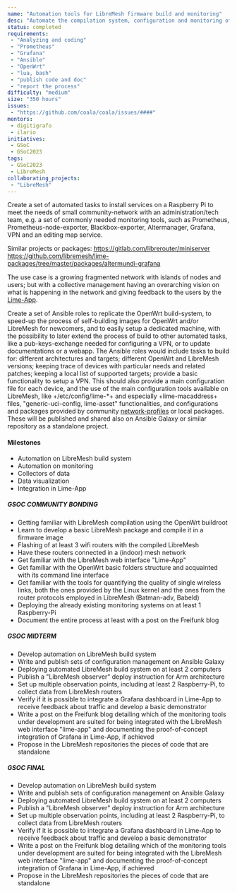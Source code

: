 ```yaml
---
name: "Automation tools for LibreMesh firmware build and monitoring"
desc: "Automate the compilation system, configuration and monitoring of LibreMesh using Ansible. Integrate with its web interface Lime-App"
status: completed
requirements:
 - "Analyzing and coding"
 - "Prometheus"
 - "Grafana"
 - "Ansible"
 - "OpenWrt"
 - "lua, bash"
 - "publish code and doc"
 - "report the process"
difficulty: "medium"
size: "350 hours"
issues:
 - "https://github.com/coala/coala/issues/####"
mentors:
 - digitigrafo
 - ilario
initiatives:
 - GSoC
 - GSoC2023
tags:
 - GSoC2023
 - LibreMesh
collaborating_projects:
 - "LibreMesh"
---
```


Create a set of automated tasks to install services on a Raspberry Pi to meet the needs of small community-network with an administration/tech team, e.g. a set of commonly needed monitoring tools, such as Prometheus, Prometheus-node-exporter, Blackbox-exporter, Altermanager, Grafana, VPN and an editing map service.

Similar projects or packages:
https://gitlab.com/librerouter/miniserver
https://github.com/libremesh/lime-packages/tree/master/packages/altermundi-grafana

The use case is a growing fragmented network with islands of nodes and users; but with a collective management having an overarching vision on what is happening in the network and giving feedback to the users by the [Lime-App](https://github.com/libremesh/lime-app).

Create a set of Ansible roles to replicate the OpenWrt build-system, to speed-up the process of self-building images for OpenWrt and/or LibreMesh for newcomers, and to easily setup a dedicated machine, with the possibility to later extend the process of build to other automated tasks, like a pub-keys-exchange needed for configuring a VPN, or to update documentations or a webapp.
The Ansible roles would include tasks to build for: different architectures and targets; different OpenWrt and LibreMesh versions; keeping trace of devices with particular needs and related patches; keeping a local list of supported targets; provide a basic functionality to setup a VPN. This should also provide a main configuration file for each device, and the use of the main configuration tools available on LibreMesh, like +/etc/config/lime-*+ and especially +lime-macaddress+ files, "generic-uci-config, lime-asset" functionalities, and configurations and packages provided by community [network-profiles](https://github.com/libremesh/network-profiles) or local packages.
These will be published and shared also on Ansible Galaxy or similar repository as a standalone project.

#### Milestones

* Automation on LibreMesh build system
* Automation on monitoring
* Collectors of data
* Data visualization
* Integration in Lime-App

##### GSOC COMMUNITY BONDING

* Getting familiar with LibreMesh compilation using the OpenWrt buildroot
* Learn to develop a basic LibreMesh package and compile it in a firmware image
* Flashing of at least 3 wifi routers with the compiled LibreMesh
* Have these routers connected in a (indoor) mesh network
* Get familiar with the LibreMesh web interface "Lime-App"
* Get familiar with the OpenWrt basic folders structure and acquainted with its command line interface
* Get familiar with the tools for quantifying the quality of single wireless links, both the ones provided by the Linux kernel and the ones from the router protocols employed in LibreMesh (Batman-adv, Babeld)
* Deploying the already existing monitoring systems on at least 1 Raspberry-Pi
* Document the entire process at least with a post on the Freifunk blog

##### GSOC MIDTERM

* Develop automation on LibreMesh build system
* Write and publish sets of configuration management on Ansible Galaxy
* Deploying automated LibreMesh build system on at least 2 computers
* Publish a "LibreMesh observer" deploy instruction for Arm architecture
* Set up multiple observation points, including at least 2 Raspberry-Pi, to collect data from LibreMesh routers
* Verify if it is possible to integrate a Grafana dashboard in Lime-App to receive feedback about traffic and develop a basic demonstrator
* Write a post on the Freifunk blog detailing which of the monitoring tools under development are suited for being integrated with the LibreMesh web interface "lime-app" and documenting the proof-of-concept integration of Grafana in Lime-App, if achieved
* Propose in the LibreMesh repositories the pieces of code that are standalone

##### GSOC FINAL

* Develop automation on LibreMesh build system
* Write and publish sets of configuration management on Ansible Galaxy
* Deploying automated LibreMesh build system on at least 2 computers
* Publish a "LibreMesh observer" deploy instruction for Arm architecture
* Set up multiple observation points, including at least 2 Raspberry-Pi, to collect data from LibreMesh routers
* Verify if it is possible to integrate a Grafana dashboard in Lime-App to receive feedback about traffic and develop a basic demonstrator
* Write a post on the Freifunk blog detailing which of the monitoring tools under development are suited for being integrated with the LibreMesh web interface "lime-app" and documenting the proof-of-concept integration of Grafana in Lime-App, if achieved
* Propose in the LibreMesh repositories the pieces of code that are standalone


